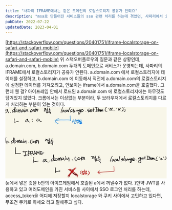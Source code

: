 ```yaml
---
title: "사파리 IFRAME에서는 같은 도메인의 로컬스토리지 공유가 안되요"
description: "msa로 만들어진 서비스들의 sso 관련 처리를 하는데 겪었던, 사파리에서 iframe안의 로컬스토리지가 크롬과는 다르게 동작하는 것을 공유한다."
pubDate: 2022-07-22
updatedDate: 2023-04-01
---
```


[https://stackoverflow.com/questions/20401751/iframe-localstorage-on-safari-and-safari-mobile](https://stackoverflow.com/questions/20401751/iframe-localstorage-on-safari-and-safari-mobile)
위 스택오버플로우의 질문과 같은 상황인데,
a.domain.com, b.domain.com
두개의 도메인으로 서비스가 운영되는데, 사파리의 IFRAME에서 로컬스토리지가 공유가 안된다.
a.domain.com 에서 로컬스토리지에 데이터를 설정하고, b.domain.com 에 이동해서 직전에 a.domain.com의 로컬스토리지에 설정한 데이터를 가져오려고, 안보이는 iframe에서 a.domain.com을 호출했다. 그런데 웬 걸? 아이프레임 안에서 로드된 a.domain.com 에 로컬스토리지에는 아무것도 담겨있지 않았다. 크롬에서는 이상없는 부분이라, 두 브라우저에서 로컬스토리지를 다르게 처리하는 부분이 있는 것이다.
![(a에서 넣은 것을 b안의 아이프레임에서 호출된 a에서 꺼낼수가 없다. )](/content/images/2022/07/---------------------15.jpg)(a에서 넣은 것을 b안의 아이프레임에서 호출된 a에서 꺼낼수가 없다. )만약 JWT를 사용하고 있고 여러도메인을 가진 서비스들 사이에서 SSO 로그인 처리를 하는데, access_token을 어디에 저장할지 localstorage 와 쿠키 사이에서 고민하고 있다면, 무조건 쿠키로 하세요 라고 말해주고 싶다.